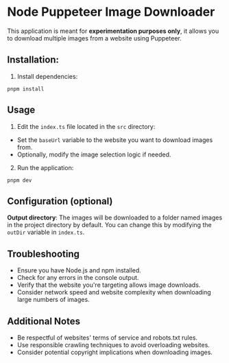 # Node Puppeteer Image Downloader

This application is meant for **experimentation purposes only**, it allows you to download multiple images from a website using Puppeteer.

## Installation:

1. Install dependencies:

`pnpm install`

## Usage

1. Edit the `index.ts` file located in the `src` directory:

- Set the `baseUrl` variable to the website you want to download images from.
- Optionally, modify the image selection logic if needed.

2. Run the application:

`pnpm dev`

## Configuration (optional)

**Output directory**: The images will be downloaded to a folder named images in the project directory by default. You can change this by modifying the `outDir` variable in `index.ts`.

## Troubleshooting

- Ensure you have Node.js and npm installed.
- Check for any errors in the console output.
- Verify that the website you're targeting allows image downloads.
- Consider network speed and website complexity when downloading large numbers of images.

## Additional Notes

- Be respectful of websites' terms of service and robots.txt rules.
- Use responsible crawling techniques to avoid overloading websites.
- Consider potential copyright implications when downloading images.
